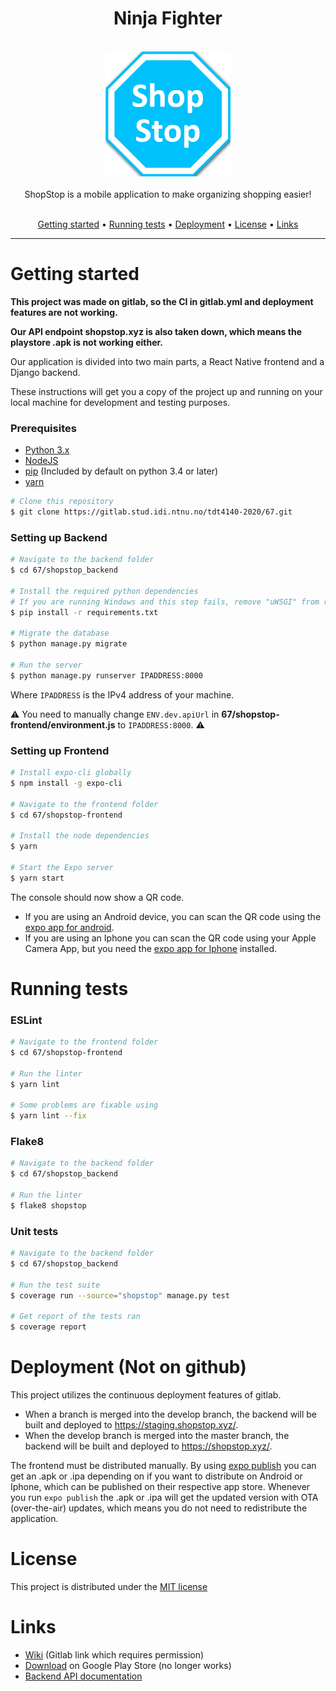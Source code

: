 <div align="center">
<h1>
Ninja Fighter
</h1>
  <br>
  <a href="http://www.amitmerchant.com/electron-markdownify"><img src="./shopstop-frontend/assets/icon.png" alt="ShopStop" width="200"></a>
<br>
<br>
ShopStop is a mobile application to make organizing shopping easier!
<br>
<br>
<p align="center">
  <a href="#getting-started">Getting started</a> •
  <a href="#running-tests">Running tests</a> •
  <a href="#deployment">Deployment</a> •
  <a href="#license">License</a> •
  <a href="#links">Links</a>
</p>
</div>

---

# Getting started

**This project was made on gitlab, so the CI in gitlab.yml and deployment features are not working.**

**Our API endpoint shopstop.xyz is also taken down, which means the playstore .apk is not working either.**

Our application is divided into two main parts, a React Native frontend and a Django backend.

These instructions will get you a copy of the project up and running on your local machine for development and testing purposes.

### Prerequisites

- [Python 3.x](https://www.python.org/downloads/)
- [NodeJS](https://nodejs.org/en/)
- [pip](https://pypi.org/project/pip/) (Included by default on python 3.4 or later)
- [yarn](https://classic.yarnpkg.com/en/docs/getting-started)

```bash
# Clone this repository
$ git clone https://gitlab.stud.idi.ntnu.no/tdt4140-2020/67.git
```

### Setting up Backend

```bash
# Navigate to the backend folder
$ cd 67/shopstop_backend

# Install the required python dependencies
# If you are running Windows and this step fails, remove "uWSGI" from requirements.txt and try again
$ pip install -r requirements.txt

# Migrate the database
$ python manage.py migrate

# Run the server
$ python manage.py runserver IPADDRESS:8000
```

Where `IPADDRESS` is the IPv4 address of your machine.

:warning: You need to manually change `ENV.dev.apiUrl` in **67/shopstop-frontend/environment.js** to `IPADDRESS:8000`. :warning:

### Setting up Frontend

```bash
# Install expo-cli globally
$ npm install -g expo-cli

# Navigate to the frontend folder
$ cd 67/shopstop-frontend

# Install the node dependencies
$ yarn

# Start the Expo server
$ yarn start
```

The console should now show a QR code.

- If you are using an Android device, you can scan the QR code using the [expo app for android](https://play.google.com/store/apps/details?id=host.exp.exponent&hl=en).
- If you are using an Iphone you can scan the QR code using your Apple Camera App, but you need the [expo app for Iphone](https://apps.apple.com/us/app/expo-client/id982107779) installed.

# Running tests

### ESLint

```bash
# Navigate to the frontend folder
$ cd 67/shopstop-frontend

# Run the linter
$ yarn lint

# Some problems are fixable using
$ yarn lint --fix
```

### Flake8

```bash
# Navigate to the backend folder
$ cd 67/shopstop_backend

# Run the linter
$ flake8 shopstop
```

### Unit tests

```bash
# Navigate to the backend folder
$ cd 67/shopstop_backend

# Run the test suite
$ coverage run --source="shopstop" manage.py test

# Get report of the tests ran
$ coverage report
```

# Deployment (Not on github)

This project utilizes the continuous deployment features of gitlab.

- When a branch is merged into the develop branch, the backend will be built and deployed to https://staging.shopstop.xyz/.
- When the develop branch is merged into the master branch, the backend will be built and deployed to https://shopstop.xyz/.

The frontend must be distributed manually. By using [expo publish](https://docs.expo.io/versions/latest/workflow/publishing/) you can get an .apk or .ipa depending on if you want to distribute on Android or Iphone, which can be published on their respective app store. Whenever you run `expo publish` the .apk or .ipa will get the updated version with OTA (over-the-air) updates, which means you do not need to redistribute the application.

# License

This project is distributed under the [MIT license](LICENSE.md)

# Links

- [Wiki](https://gitlab.stud.idi.ntnu.no/tdt4140-2020/67/-/wikis/home) (Gitlab link which requires permission)
- [Download](https://play.google.com/store/apps/details?id=shopstop.xyz) on Google Play Store (no longer works)
- [Backend API documentation](shopstop_backend#shopstop-backend-api)
